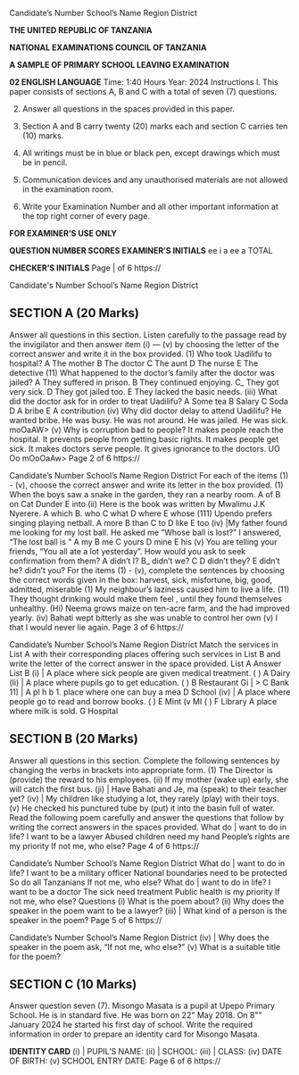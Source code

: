Candidate’s Number
School’s Name
Region
District

**THE UNITED REPUBLIC OF TANZANIA**

**NATIONAL EXAMINATIONS COUNCIL OF TANZANIA**

**A SAMPLE OF PRIMARY SCHOOL LEAVING EXAMINATION**

**02 ENGLISH LANGUAGE**
Time: 1:40 Hours Year: 2024
Instructions l. This paper consists of sections A, B and C with a total of seven (7) questions.

2. Answer all questions in the spaces provided in this paper.

3. Section A and B carry twenty (20) marks each and section C carries ten (10) marks.

4. All writings must be in blue or black pen, except drawings which must be in pencil.

5. Communication devices and any unauthorised materials are not allowed in the examination room.

6. Write your Examination Number and all other important information at the top right corner of every page.

**FOR EXAMINER’S USE ONLY**

**QUESTION NUMBER SCORES EXAMINER’S INITIALS**
ee i
a ee a
TOTAL

**CHECKER’S INITIALS**
Page | of 6
https://

Candidate's Number
School’s Name
Region
District

## SECTION A (20 Marks)
Answer all questions in this section.
Listen carefully to the passage read by the invigilator and then answer item (i) — (v) by choosing the letter of the correct answer and write it in the box provided.
(1) Who took Uadilifu to hospital?
   A The mother B The doctor C The aunt
   D The nurse E The detective
(11) What happened to the doctor’s family after the doctor was jailed?
   A They suffered in prison.
   B They continued enjoying.
C_ They got very sick.
   D They got jailed too.
E
They lacked the basic needs.
(iii) What did the doctor ask for in order to treat Uadilifu?
   A Some tea B Salary C Soda
   D A bribe E A contribution
(iv) Why did doctor delay to attend Uadilifu?
He wanted bribe.
He was busy.
He was not around.
He was jailed.
He was sick.
moOaAW>
(v) Why is corruption bad to people?
It makes people reach the hospital.
It prevents people from getting basic rights.
It makes people get sick.
It makes doctors serve people.
It gives ignorance to the doctors.
UO Oo mOoOaAw>
Page 2 of 6
https://

Candidate’s Number
School’s Name
Region
District
For each of the items (1) - (v), choose the correct answer and write its letter in the box provided.
(1) When the boys saw a snake in the garden, they ran a nearby room.
   A of B on Cat Dunder E into
(ii) Here is the book was written by Mwalimu J.K Nyerere.
   A which B. who C what
   D where E whose
(111) Upendo prefers singing playing netball.
   A more B than C to D like E too
(iv) |My father found me looking for my lost ball. He asked me “Whose ball is lost?” I
answered, “The lost ball is ”
   A my B me C yours D mine E his
(v) You are telling your friends, “You all ate a lot yesterday”. How would you ask to seek confirmation from them?
   A didn’t I? B_ didn’t we? C
   D didn’t they? E didn’t he?
didn’t you?
For the items (1) - (v), complete the sentences by choosing the correct words given in the box:
harvest, sick, misfortune, big, good, admitted, miserable
(1) My neighbour’s laziness caused him to live a life.
(11) They thought drinking would make them feel , until they found themselves unhealthy.
(Hi) Neema grows maize on ten-acre farm, and the had improved yearly.
(iv) Bahati wept bitterly as she was unable to control her own
(v) I that I would never lie again.
Page 3 of 6
https://

Candidate’s Number
School’s Name
Region
District
Match the services in List A with their corresponding places offering such services in List B and write the letter of the correct answer in the space provided.
List A Answer List B
(i) | A place where sick people are given medical treatment. ( ) A Dairy
(li) | A place where pupils go to get education. ( ) B Restaurant
Gi | > C Bank
11) | A pl h b 1. 
place where one can buy a mea D School
(iv) | A place where people go to read and borrow books. ( ) E Mint
(v MI ( ) F Library
   A place where milk is sold.
G Hospital

## SECTION B (20 Marks)
Answer all questions in this section.
Complete the following sentences by changing the verbs in brackets into appropriate form.
(1) The Director is (provide) the reward to his employees.
(ii) If my mother (wake up) early, she will catch the first bus.
(ji) | Have Bahati and Je, ma (speak) to their teacher yet?
(iv) | My children like studying a lot, they rarely (play) with their toys.
(v) He checked his punctured tube by (put) it into the basin full of water.
Read the following poem carefully and answer the questions that follow by writing the correct answers in the spaces provided.
What do | want to do in life?
I want to be a lawyer
Abused children need my hand
People’s rights are my priority
If not me, who else?
Page 4 of 6
https://

Candidate’s Number
School’s Name
Region
District
What do | want to do in life?
I want to be a military officer
National boundaries need to be protected
So do all Tanzanians
If not me, who else?
What do | want to do in life?
I want to be a doctor
The sick need treatment
Public health is my priority
If not me, who else?
Questions
(i) What is the poem about?
(ii) Why does the speaker in the poem want to be a lawyer?
(iii) | What kind of a person is the speaker in the poem?
Page 5 of 6
https://

Candidate’s Number
School’s Name
Region
District
(iv) | Why does the speaker in the poem ask, “If not me, who else?”
(v) What is a suitable title for the poem?

## SECTION C (10 Marks)
Answer question seven (7).
Misongo Masata is a pupil at Upepo Primary School. He is in standard five. He was born on 22"
May 2018. On 8"" January 2024 he started his first day of school. Write the required information in order to prepare an identity card for Misongo Masata.

**IDENTITY CARD**
(i) | PUPIL’S NAME:
(ii) | SCHOOL:
(iii) | CLASS:
(iv) DATE OF BIRTH:
(v) SCHOOL ENTRY DATE:
Page 6 of 6
https://